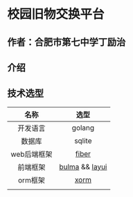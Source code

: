 # 校园旧物交换平台

## 作者：合肥市第七中学丁励治

## 介绍

## 技术选型

| 名称      | 选型                                                                |
|:-------:|:-----------------------------------------------------------------:|
| 开发语言    | golang                                                            |
| 数据库     | sqlite                                                            |
| web后端框架 | [fiber](https://github.com/gofiber/fiber)                         |
| 前端框架    | [bulma](https://bulma.io/) && [layui](https://layui.gitee.io/v2/) |
| orm框架   | [xorm](https://xorm.io/zh/)                                       |
|         |                                                                   |